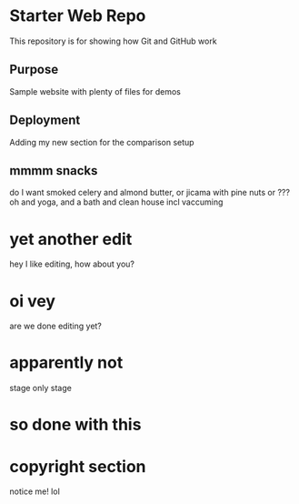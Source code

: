 # Starter Web Repo

This repository is for showing how Git and GitHub work

## Purpose

Sample website with plenty of files for demos

## Deployment

Adding my new section for the comparison setup

## mmmm snacks

do I want smoked celery and almond butter, or jicama with pine nuts or ???
oh and yoga, and a bath and clean house incl vaccuming

# yet another edit

hey I like editing, how about you?

# oi vey

are we done editing yet?

# apparently not

stage only stage

# so done with this

# copyright section

notice me! lol